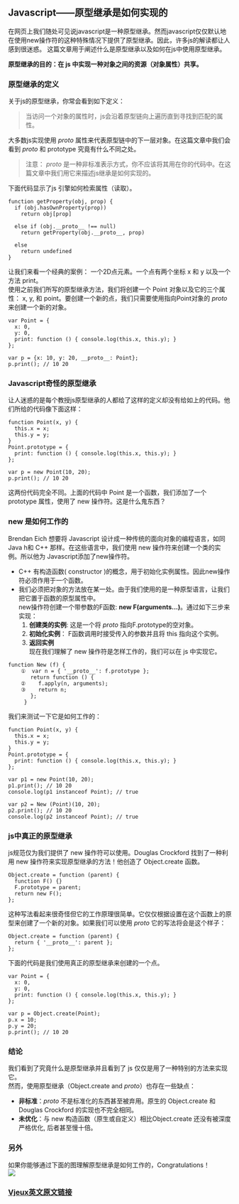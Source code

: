 ## Javascript——原型继承是如何实现的

在网页上我们随处可见说javascript是一种原型继承。然而javascript仅仅默认地在使用new操作符的这种特殊情况下提供了原型继承。因此，许多js的解读都让人感到很迷惑。
这篇文章用于阐述什么是原型继承以及如何在js中使用原型继承。  

**原型继承的目的：在 js 中实现一种对象之间的资源（对象属性）共享。**

### 原型继承的定义

关于js的原型继承，你常会看到如下定义：

>当访问一个对象的属性时，js会沿着原型链向上遍历直到寻找到匹配的属性。

大多数js实现使用 _proto_ 属性来代表原型链中的下一层对象。在这篇文章中我们会看到 _proto_ 和 prototype 究竟有什么不同之处。

>注意： _proto_ 是一种非标准表示方式，你不应该将其用在你的代码中。在这篇文章中我们用它来描述js继承是如何实现的。

下面代码显示了js 引擎如何检索属性（读取）。  
```
function getProperty(obj, prop) {
  if (obj.hasOwnProperty(prop))
    return obj[prop]
 
  else if (obj.__proto__ !== null)
    return getProperty(obj.__proto__, prop)
 
  else
    return undefined
}
```

让我们来看一个经典的案例： 一个2D点元素。一个点有两个坐标 x 和 y 以及一个方法 print。  
使用之前我们所写的原型继承方法，我们将创建一个 Point 对象以及它的三个属性： x, y, 和 point。要创建一个新的点，我们只需要使用指向Point对象的 _proto_ 来创建一个新的对象。  
```
var Point = {
  x: 0,
  y: 0,
  print: function () { console.log(this.x, this.y); }
};
 
var p = {x: 10, y: 20, __proto__: Point};
p.print(); // 10 20
```

### Javascript奇怪的原型继承  
让人迷惑的是每个教授js原型继承的人都给了这样的定义却没有给如上的代码。他们所给的代码像下面这样：
```
function Point(x, y) {
  this.x = x;
  this.y = y;
}
Point.prototype = {
  print: function () { console.log(this.x, this.y); }
};
 
var p = new Point(10, 20);
p.print(); // 10 20
```

这两份代码完全不同。上面的代码中 Point 是一个函数，我们添加了一个 prototype 属性，使用了 new 操作符。这是什么鬼东西？

### new 是如何工作的
Brendan Eich 想要将 Javascript 设计成一种传统的面向对象的编程语言，如同 Java h和 C++ 那样。在这些语言中，我们使用 new 操作符来创建一个类的实例。所以他为 Javascript添加了new操作符。  

* C++ 有构造函数( constructor )的概念，用于初始化实例属性。因此new操作符必须作用于一个函数。  
* 我们必须把对象的方法放在某一处。由于我们使用的是一种原型语言，让我们把它置于函数的原型属性中。  
new操作符创建一个带参数的F函数: **new F(arguments...)**。通过如下三步来实现：  
  1. **创建类的实例**: 这是一个将 _proto_ 指向F.prototype的空对象。  
  2. **初始化实例**： F函数调用时接受传入的参数并且将 this 指向这个实例。  
  3. **返回实例**  
现在我们理解了 new 操作符是怎样工作的，我们可以在 js 中实现它。
```
function New (f) {
    ①  var n = { '__proto__': f.prototype };
       return function () {
    ②    f.apply(n, arguments);
    ③    return n;
       };
     }
```  
我们来测试一下它是如何工作的：  
```
function Point(x, y) {
  this.x = x;
  this.y = y;
}
Point.prototype = {
  print: function () { console.log(this.x, this.y); }
};
 
var p1 = new Point(10, 20);
p1.print(); // 10 20
console.log(p1 instanceof Point); // true
 
var p2 = New (Point)(10, 20);
p2.print(); // 10 20
console.log(p2 instanceof Point); // true
```  
### js中真正的原型继承  
js规范仅为我们提供了 new 操作符可以使用。Douglas Crockford 找到了一种利用 new 操作符来实现原型继承的方法！他创造了 Object.create 函数。  
```
Object.create = function (parent) {
  function F() {}
  F.prototype = parent;
  return new F();
};
```  
这种写法看起来很奇怪但它的工作原理很简单。它仅仅根据设置在这个函数上的原型来创建了一个新的对象。如果我们可以使用 _proto_ 它的写法将会是这个样子：  
```
Object.create = function (parent) {
  return { '__proto__': parent };
};
```
下面的代码是我们使用真正的原型继承来创建的一个点。
```
var Point = {
  x: 0,
  y: 0,
  print: function () { console.log(this.x, this.y); }
};
 
var p = Object.create(Point);
p.x = 10;
p.y = 20;
p.print(); // 10 20
```
### 结论
我们看到了究竟什么是原型继承并且看到了 js 仅仅是用了一种特别的方法来实现它。  
然而，使用原型继承（Object.create and _proto_）也存在一些缺点：  
* **非标准**：_proto_ 不是标准化的东西甚至被弃用。原生的 Object.create 和 Douglas Crockford 的实现也不完全相同。  
* **未优化**：与 new 构造函数（原生或自定义）相比Object.create 还没有被深度严格优化, 后者甚至慢十倍。  

### 另外  
如果你能够通过下面的图理解原型继承是如何工作的，Congratulations！  
<img src="http://i.imgur.com/cCzkv.png"/>   
  
<h3><a href="http://blog.vjeux.com/2011/javascript/how-prototypal-inheritance-really-works.html">Vjeux英文原文链接</a></h3>

